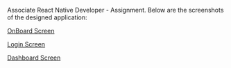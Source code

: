 Associate React Native Developer - Assignment.
Below are the screenshots of the designed application:

[OnBoard Screen](https://github.com/Varshini-Shetty/Task-Evoqins/blob/9bb59a8960038c8b939a35fa1dd794b2e83d9de6/OnBoard.png)

[Login Screen](https://github.com/Varshini-Shetty/Task-Evoqins/blob/9bb59a8960038c8b939a35fa1dd794b2e83d9de6/Login.png)

[Dashboard Screen](https://github.com/Varshini-Shetty/Task-Evoqins/blob/9bb59a8960038c8b939a35fa1dd794b2e83d9de6/DashBoard.png)
